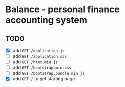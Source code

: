 # Balance - personal finance accounting system

## TODO
- [x] add `GET /application.js`
- [ ] add `GET /application.css`
- [ ] add `GET /htmx.min.js`
- [ ] add `GET /bootstrap.min.css`
- [ ] add `GET /bootstrap.bundle.min.js`
- [x] add `GET /` to get starting page
